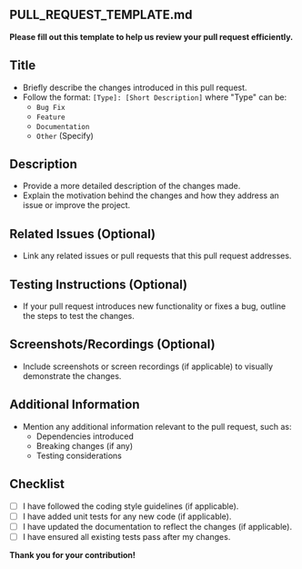 ## PULL_REQUEST_TEMPLATE.md

**Please fill out this template to help us review your pull request efficiently.**

## Title

* Briefly describe the changes introduced in this pull request.
* Follow the format: `[Type]: [Short Description]` where "Type" can be:
    * `Bug Fix`
    * `Feature`
    * `Documentation`
    * `Other` (Specify)

## Description

* Provide a more detailed description of the changes made.
* Explain the motivation behind the changes and how they address an issue or improve the project.

## Related Issues (Optional)

* Link any related issues or pull requests that this pull request addresses.

## Testing Instructions (Optional)

* If your pull request introduces new functionality or fixes a bug, outline the steps to test the changes. 

## Screenshots/Recordings (Optional)

* Include screenshots or screen recordings (if applicable) to visually demonstrate the changes.

## Additional Information

* Mention any additional information relevant to the pull request, such as:
    * Dependencies introduced
    * Breaking changes (if any)
    * Testing considerations

## Checklist

* [ ] I have followed the coding style guidelines (if applicable).
* [ ] I have added unit tests for any new code (if applicable).
* [ ] I have updated the documentation to reflect the changes (if applicable).
* [ ] I have ensured all existing tests pass after my changes.

**Thank you for your contribution!**
